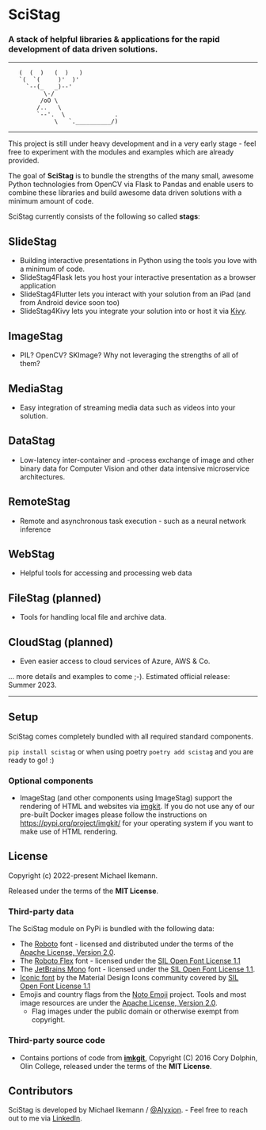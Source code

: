 # SciStag

### A stack of helpful libraries & applications for the rapid development of data driven solutions.

---

```
   (  (  )   (  )   )
   `(  `(     )'  )'
     `--(_   _)--'
          \-/
         /oO \
        /..   \
        `--'.  \              .             
             \   `.__________/)
```

---

This project is still under heavy development and in a very early stage - feel free to experiment with the modules and
examples which are already provided.

The goal of **SciStag** is to bundle the strengths of the many small, awesome Python technologies from OpenCV via Flask
to Pandas and enable users to combine these libraries and build awesome data driven solutions with a minimum amount of
code.

SciStag currently consists of the following so called **stags**:

## SlideStag

- Building interactive presentations in Python using the tools you love with a minimum of code.
- SlideStag4Flask lets you host your interactive presentation as a browser application
- SlideStag4Flutter lets you interact with your solution from an iPad (and from Android device soon too)
- SlideStag4Kivy lets you integrate your solution into or host it via [Kivy](https://github.com/kivy/kivy).

## ImageStag

- PIL? OpenCV? SKImage? Why not leveraging the strengths of all of them?

## MediaStag

- Easy integration of streaming media data such as videos into your solution.

## DataStag

- Low-latency inter-container and -process exchange of image and other binary data for Computer Vision and other data
  intensive microservice architectures.

## RemoteStag

- Remote and asynchronous task execution - such as a neural network inference

## WebStag

* Helpful tools for accessing and processing web data

## FileStag (planned)

* Tools for handling local file and archive data.

## CloudStag (planned)

* Even easier access to cloud services of Azure, AWS & Co.

... more details and examples to come ;-). Estimated official release: Summer 2023.

---

## Setup

SciStag comes completely bundled with all required standard components.

`pip install scistag` or when using poetry `poetry add scistag` and you are ready to go! :)

### Optional components
* ImageStag (and other components using ImageStag) support the rendering of HTML and websites via 
  [imgkit](https://pypi.org/project/imgkit/). If you do not use any of our pre-built Docker images please
  follow the instructions on https://pypi.org/project/imgkit/ for your operating system if you want to make
  use of HTML rendering.

## License

Copyright (c) 2022-present Michael Ikemann.

Released under the terms of the **MIT License**.

### Third-party data

The SciStag module on PyPi is bundled with the following data:

* The [Roboto](https://fonts.google.com/specimen/Roboto) font - licensed and distributed under the terms of
  the [Apache License, Version 2.0](https://www.apache.org/licenses/LICENSE-2.0).
* The [Roboto Flex](https://github.com/googlefonts/roboto-flex) font - licensed under
  the [SIL Open Font License 1.1](http://scripts.sil.org/cms/scripts/page.php?item_id=OFL_web)
* The [JetBrains Mono](https://www.jetbrains.com/lp/mono/) font - licensed under
  the [SIL Open Font License 1.1](http://scripts.sil.org/cms/scripts/page.php?item_id=OFL_web).
* [Iconic font](https://github.com/Templarian/MaterialDesign-Webfont) by the Material Design Icons community covered
  by [SIL Open Font License 1.1](http://scripts.sil.org/cms/scripts/page.php?item_id=OFL_web)
* Emojis and country flags from the [Noto Emoji](https://github.com/googlefonts/noto-emoji) project. Tools and most image
  resources are under the [Apache License, Version 2.0](https://www.apache.org/licenses/LICENSE-2.0).
  * Flag images under the public domain or otherwise exempt from copyright.

### Third-party source code

* Contains portions of code from **[imkgit](https://github.com/jarrekk/imgkit)**, Copyright (C) 2016 Cory Dolphin,
  Olin College, released under the terms of the **MIT License**.

## Contributors

SciStag is developed by Michael Ikemann / [@Alyxion](https://github.com/Alyxion). - Feel free to reach out to me
via [LinkedIn](https://www.linkedin.com/in/michael-ikemann/).

